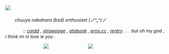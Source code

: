 ![](https://ibb.co/dJsHHp74)

<h6>ㅤ  ㅤchuuya nakahara (bsd) enthusiast (⁠ノ⁠^⁠_⁠^⁠)⁠ノ

ㅤ ㅤㅤㅤ:: [cardd](https://chuuyyaa.carrd.co/) , [strawpage](https://uponthetaintedsorroww.straw.page/) , [atabook](https://uponthetaintedsorrow.atabook.org/) , [prns.cc](https://pronouns.cc/@uponthetaintedsorrow) , [rentry](https://rentry.co/sillychuya) . . . but oh my god , i think im in love w you .

ㅤㅤㅤㅤㅤㅤㅤㅤㅤ
![](https://64.media.tumblr.com/adc41eee444ca1110be348ff9a28a42a/0e895e80e87c3539-47/s500x750/a121e0a0404b1e2d6ae81af1cdb076785ec95da7.gif)
ㅤㅤㅤㅤㅤㅤㅤㅤㅤ
![](https://i.pinimg.com/originals/e1/34/05/e1340591893b3239d0ff18c3282cbcda.gif)
